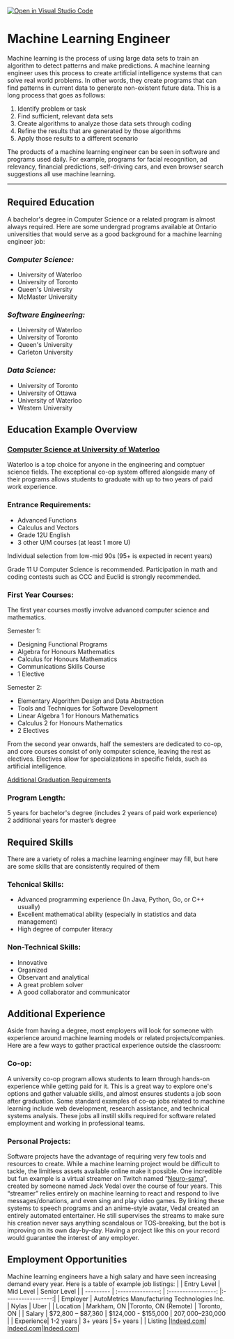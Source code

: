 [![Open in Visual Studio Code](https://classroom.github.com/assets/open-in-vscode-c66648af7eb3fe8bc4f294546bfd86ef473780cde1dea487d3c4ff354943c9ae.svg)](https://classroom.github.com/online_ide?assignment_repo_id=10194969&assignment_repo_type=AssignmentRepo)

 # **Machine Learning Engineer**

Machine learning is the process of using large data sets to train an algorithm to detect patterns and make predictions. A machine learning engineer uses this process to create artificial intelligence systems that can solve real world problems. In other words, they create programs that can find patterns in current data to generate non-existent future data. This is a long process that goes as follows:
1. Identify problem or task
2. Find sufficient, relevant data sets
3. Create algorithms to analyze those data sets through coding
4. Refine the results that are generated by those algorithms
5. Apply those results to a different scenario 


The products of a machine learning engineer can be seen in software and programs used daily. For example, programs for facial recognition, ad relevancy, financial predictions, self-driving cars, and even browser search suggestions all use machine learning.

***

## Required Education
A bachelor's degree in Computer Science or a related program is almost always required. Here are some undergrad programs available at Ontario universities that would serve as a good background for a machine learning engineer job:

### *Computer Science:*
- University of Waterloo 
- University of Toronto
- Queen's University
- McMaster University

### *Software Engineering:*
- University of Waterloo 
- University of Toronto
- Queen's University
- Carleton University

### *Data Science:*
- University of Toronto
- University of Ottawa
- University of Waterloo
- Western University

## Education Example Overview
### [Computer Science at University of Waterloo](https://uwaterloo.ca/future-students/programs/computer-science)
Waterloo is a top choice for anyone in the engineering and comptuer science fields. The exceptional co-op system offered alongside many of their programs allows students to graduate with up to two years of paid work experience.

### Entrance Requirements: 

- Advanced Functions 
- Calculus and Vectors
- Grade 12U English
- 3 other U/M courses (at least 1 more U)

Individual selection from low-mid 90s (95+ is expected in recent years)

Grade 11 U Computer Science is recommended. 
Participation in math and coding contests such as CCC and Euclid is strongly recommended.

### First Year Courses:
The first year courses mostly involve advanced computer science and mathematics.

Semester 1:
- Designing Functional Programs
- Algebra for Honours Mathematics
- Calculus for Honours Mathematics
- Communications Skills Course
- 1 Elective

Semester 2:
- Elementary Algorithm Design and Data Abstraction
- Tools and Techniques for Software Development
- Linear Algebra 1 for Honours Mathematics
- Calculus 2 for Honours Mathematics
- 2 Electives

From the second year onwards, half the semesters are dedicated to co-op, and core courses consist of only computer science, leaving the rest as electives. Electives allow for specializations in specific fields, such as artificial intelligence.

[Additional Graduation Requirements](http://ugradcalendar.uwaterloo.ca/page/MATH-Bachelor-of-Computer-Science-1)

### Program Length: 

5 years for bachelor's degree (includes 2 years of paid work experience)   
2 additional years for master’s degree


## Required Skills
There are a variety of roles a machine learning engineer may fill, but here are some skills that are consistently required of them

### Tehcnical Skills: 
- Advanced programming experience (In Java, Python, Go, or C++ usually)
- Excellent mathematical ability (especially in statistics and data management)
- High degree of computer literacy

### Non-Technical Skills:
- Innovative
- Organized
- Observant and analytical
- A great problem solver
- A good collaborator and communicator


## Additional Experience
Aside from having a degree, most employers will look for someone with experience around machine learning models or related projects/companies. Here are a few ways to gather practical experience outside the classroom:

### Co-op:
A university co-op program allows students to learn through hands-on experience while getting paid for it. This is a great way to explore one's options and gather valuable skills, and almost ensures students a job soon after graduation. Some standard examples of co-op jobs related to machine learning include web development, research assistance, and technical systems analysis. These jobs all instill skills required for software related employment and working in professional teams.

### Personal Projects:
Software projects have the advantage of requiring very few tools and resources to create. While a machine learning project would be difficult to tackle, the limitless assets available online make it possible. One incredible but fun example is a virtual streamer on Twitch named “[Neuro-sama](https://www.twitch.tv/vedal987)”, created by someone named Jack Vedal over the course of four years. This “streamer” relies entirely on machine learning to react and respond to live messages/donations, and even sing and play video games. By linking these systems to speech programs and an anime-style avatar, Vedal created an entirely automated entertainer. He still supervises the streams to make sure his creation never says anything scandalous or TOS-breaking, but the bot is improving on its own day-by-day. Having a project like this on your record would guarantee the interest of any employer.




## Employment Opportunities
Machine learning engineers have a high salary and have seen increasing demand every year. Here is a table of example job listings:
|           |    Entry Level    |      Mid Level      |    Senior Level   |
| --------- | :---------------: | :-----------------: |:-----------------:|
| Employer  | AutoMetrics Manufacturing Technologies Inc. | Nylas | Uber  | 
| Location  |    Markham, ON    |Toronto, ON (Remote) |    Toronto, ON    |
| Salary    | $72,800 – $87,360 | $124,000 - $155,000 | $207,000–$230,000 |
| Experience|      1-2 years    |        3+ years     |       5+ years    |
| Listing   |[Indeed.com](https://ca.indeed.com/machine-learning-$60,000-jobs?vjk=cbaa2e75d7368fae)| [Indeed.com](https://ca.indeed.com/jobs?q=machine+learning+%24100%2C000&pp=gQAAAAAAAAAAAAAAAAAB-Y5T3QADAAABAAA&vjk=d1593a9891c731f3)|[Indeed.com](https://ca.indeed.com/jobs?q=machine+learning&l=&from=searchOnHP&vjk=a7cf6cd7777004cb&advn=8589170693800026)|











